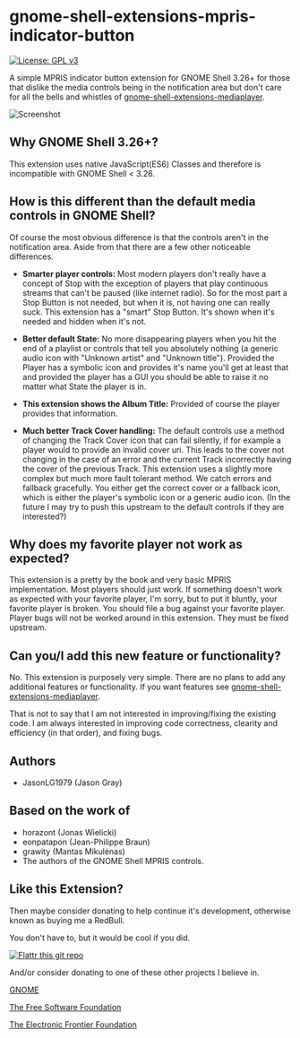 # gnome-shell-extensions-mpris-indicator-button
[![License: GPL v3](https://img.shields.io/badge/License-GPL%20v3-blue.svg)](https://www.gnu.org/licenses/gpl-3.0)

 A simple MPRIS indicator button extension for GNOME Shell 3.26+ for those that dislike the media controls being in the notification area but don't care for all the bells and whistles of [gnome-shell-extensions-mediaplayer](https://github.com/JasonLG1979/gnome-shell-extensions-mediaplayer).

![Screenshot](https://github.com/JasonLG1979/gnome-shell-extensions-mpris-indicator-button/blob/master/data/Screenshot.png)

## Why GNOME Shell 3.26+?
This extension uses native JavaScript(ES6) Classes and therefore is incompatible with GNOME Shell < 3.26.

## How is this different than the default media controls in GNOME Shell?
Of course the most obvious difference is that the controls aren't in the notification area. Aside from that there are a few other noticeable differences.

- <b>Smarter player controls:</b> Most modern players don't really have a concept of Stop with the exception of players that play continuous streams that can't be paused (like internet radio). So for the most part a Stop Button is not needed, but when it is, not having one can really suck. This extension has a "smart" Stop Button. It's shown when it's needed and hidden when it's not.

- <b>Better default State:</b> No more disappearing players when you hit the end of a playlist or controls that tell you absolutely nothing (a generic audio icon with "Unknown artist" and "Unknown title"). Provided the Player has a symbolic icon and provides it's name you'll get at least that and provided the player has a GUI you should be able to raise it no matter what State the player is in.

- <b>This extension shows the Album Title:</b> Provided of course the player provides that information.

- <b>Much better Track Cover handling:</b> The default controls use a method of changing the Track Cover icon that can fail silently, if for example a player would to provide an invalid cover uri. This leads to the cover not changing in the case of an error and the current Track incorrectly having the cover of the previous Track. This extension uses a slightly more complex but much more fault tolerant method. We catch errors and fallback gracefully. You either get the correct cover or a fallback icon, which is either the player's symbolic icon or a generic audio icon. (In the future I may try to push this upstream to the default controls if they are interested?)

## Why does my favorite player not work as expected?
This extension is a pretty by the book and very basic MPRIS implementation. Most players should just work. If something doesn't work as expected with your favorite player, I'm sorry, but to put it bluntly, your favorite player is broken. You should file a bug against your favorite player. Player bugs will not be worked around in this extension. They must be fixed upstream.

## Can you/I add this new feature or functionality?
No. This extension is purposely very simple. There are no plans to add any additional features or functionality. If you want features see [gnome-shell-extensions-mediaplayer](https://github.com/JasonLG1979/gnome-shell-extensions-mediaplayer).

That is not to say that I am not interested in improving/fixing the existing code. I am always interested in improving code correctness, clearity and efficiency (in that order), and fixing bugs.
 
## Authors
  * JasonLG1979 (Jason Gray)

## Based on the work of
* horazont (Jonas Wielicki)
* eonpatapon (Jean-Philippe Braun)
* grawity (Mantas Mikulėnas)
* The authors of the GNOME Shell MPRIS controls.

## Like this Extension?

Then maybe consider donating to help continue it's development, otherwise known as buying me a RedBull.

You don't have to, but it would be cool if you did.

[![Flattr this git repo](https://api.flattr.com/button/flattr-badge-large.png)](https://flattr.com/submit/auto?user_id=JasonLG1979&url=https://github.com/JasonLG1979/gnome-shell-extensions-mpris-indicator-button)

And/or consider donating to one of these other projects I believe in.

[GNOME](https://www.gnome.org/support-gnome/donate/)

[The Free Software Foundation](https://www.fsf.org/about/ways-to-donate/)

[The Electronic Frontier Foundation](https://supporters.eff.org/donate/)
